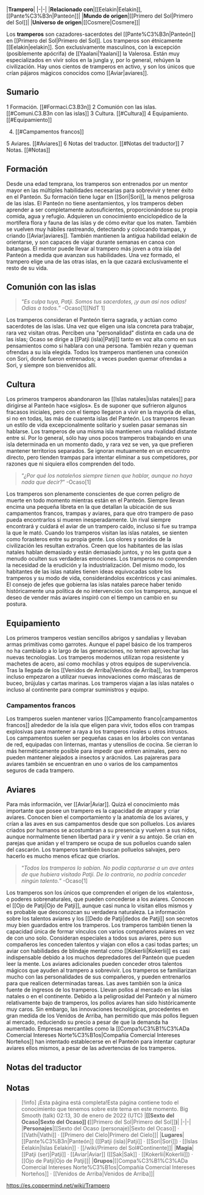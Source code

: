 

|**Trampero**|
|-|-|
|**Relacionado con**|[[Eelakin\|Eelakin]], [[Pante%C3%B3n\|Panteón]]|
|**Mundo de origen**|[[Primero del Sol\|Primero del Sol]]|
|**Universo de origen**|[[Cosmere\|Cosmere]]|

Los **tramperos** son cazadores-sacerdotes del [[Pante%C3%B3n\|Panteón]] en [[Primero del Sol\|Primero del Sol]].
Los tramperos son étnicamente [[Eelakin\|eelakin]]. Son exclusivamente masculinos, con la excepción (posiblemente apócrifa) de [[Yaalani\|Yaalani]] la Valerosa. Están muy especializados en vivir solos en la jungla y, por lo general, rehúyen la civilización. Hay unos cientos de tramperos en activo, y son los únicos que crían pájaros mágicos conocidos como [[Aviar\|aviares]].

## Sumario

1 Formación. [[#Formaci.C3.B3n]] 
2 Comunión con las islas. [[#Comuni.C3.B3n con las islas]] 
3 Cultura. [[#Cultura]] 
4 Equipamiento. [[#Equipamiento]] 

4. [[#Campamentos francos]] 


5 Aviares. [[#Aviares]] 
6 Notas del traductor. [[#Notas del traductor]] 
7 Notas. [[#Notas]] 


## Formación
Desde una edad temprana, los tramperos son entrenados por un mentor mayor en las múltiples habilidades necesarias para sobrevivir y tener éxito en el Panteón. Su formación tiene lugar en [[Sori\|Sori]], la menos peligrosa de las islas. El Panteón no tiene asentamientos, y los tramperos deben aprender a ser completamente autosuficientes, proporcionándose su propia comida, agua y refugio. Adquieren un conocimiento enciclopédico de la mortífera flora y fauna de las islas y de cómo evitar que los maten. También se vuelven muy hábiles rastreando, detectando y colocando trampas, y criando [[Aviar\|aviares]]. También mantienen la antigua habilidad eelakin de orientarse, y son capaces de viajar durante semanas en canoa con batangas. El mentor puede llevar al trampero más joven a otra isla del Panteón a medida que avanzan sus habilidades. Una vez formado, el trampero elige una de las otras islas, en la que cazará exclusivamente el resto de su vida.

## Comunión con las islas
>“*Es culpa tuya, Patji. Somos tus sacerdotes, ¡y aun así nos odias! Odias a todos.*”
\-Ocaso[1][NdT 1]


Los tramperos consideran el Panteón tierra sagrada, y actúan como sacerdotes de las islas. Una vez que eligen una isla concreta para trabajar, rara vez visitan otras. Perciben una "personalidad" distinta en cada una de las islas; Ocaso se dirige a [[Patji (isla)\|Patji]] tanto en voz alta como en sus pensamientos como si hablara con una persona. También rezan y queman ofrendas a su isla elegida. Todos los tramperos mantienen una conexión con Sori, donde fueron entrenados; a veces pueden quemar ofrendas a Sori, y siempre son bienvenidos allí.

## Cultura
Los primeros tramperos abandonaron las [[Islas natales\|islas natales]] para dirigirse al Panteón hace «siglos». Es de suponer que sufrieron algunos fracasos iniciales, pero con el tiempo llegaron a vivir en la mayoría de ellas, si no en todas, las más de cuarenta islas del Panteón.
Los tramperos llevan un estilo de vida excepcionalmente solitario y suelen pasar semanas sin hablarse. Los tramperos de una misma isla mantienen una rivalidad distante entre sí. Por lo general, sólo hay unos pocos tramperos trabajando en una isla determinada en un momento dado, y rara vez se ven, ya que prefieren mantener territorios separados. Se ignoran mutuamente en un encuentro directo, pero tienden trampas para intentar eliminar a sus competidores, por razones que ni siquiera ellos comprenden del todo.

>“*¿Por qué los nataleños siempre tienen que hablar, aunque no haya nada que decir?*”
\-Ocaso[1]

Los tramperos son plenamente conscientes de que corren peligro de muerte en todo momento mientras están en el Panteón. Siempre llevan encima una pequeña libreta en la que detallan la ubicación de sus campamentos francos, trampas y aviares, para que otro trampero de paso pueda encontrarlos si mueren inesperadamente. Un rival siempre encontrará y cuidará el aviar de un trampero caído, incluso si fue su trampa la que le mató.
Cuando los tramperos visitan las islas natales, se sienten como forasteros entre su propia gente. Los olores y sonidos de la civilización les resultan extraños. Creen que los habitantes de las islas natales hablan demasiado y están demasiado juntos, y no les gusta que a menudo oculten sus verdaderas emociones. Los tramperos no comprenden la necesidad de la erudición y la industrialización. Del mismo modo, los habitantes de las islas natales tienen ideas equivocadas sobre los tramperos y su modo de vida, considerándolos excéntricos y casi animales. El consejo de jefes que gobierna las islas natales parece haber tenido históricamente una política de no intervención con los tramperos, aunque el deseo de vender más aviares inspiró con el tiempo un cambio en su postura.

## Equipamiento
Los primeros tramperos vestían sencillos abrigos y sandalias y llevaban armas primitivas como garrotes. Aunque el papel básico de los tramperos no ha cambiado a lo largo de las generaciones, no temen aprovechar las nuevas tecnologías. Los tramperos modernos utilizan ropa resistente y machetes de acero, así como mochilas y otros equipos de supervivencia. Tras la llegada de los [[Venidos de Arriba\|Venidos de Arriba]], los tramperos incluso empezaron a utilizar nuevas innovaciones como máscaras de buceo, brújulas y cartas marinas. Los tramperos viajan a las islas natales o incluso al continente para comprar suministros y equipo.

### Campamentos francos
Los tramperos suelen mantener varios [[Campamento franco\|campamentos francos]] alrededor de la isla que eligen para vivir, todos ellos con trampas explosivas para mantener a raya a los tramperos rivales u otros intrusos. Los campamentos suelen ser pequeñas casas en los árboles con ventanas de red, equipadas con linternas, mantas y utensilios de cocina. Se cierran lo más herméticamente posible para impedir que entren animales, pero no pueden mantener alejados a insectos y arácnidos. Las pajareras para aviares también se encuentran en uno o varios de los campamentos seguros de cada trampero.

## Aviares
Para más información, ver [[Aviar\|Aviar]].
Quizá el conocimiento más importante que posee un trampero es la capacidad de atrapar y criar aviares. Conocen bien el comportamiento y la anatomía de los aviares, y crían a las aves en sus campamentos desde que son polluelos. Los aviares criados por humanos se acostumbran a su presencia y vuelven a sus nidos, aunque normalmente tienen libertad para ir y venir a su antojo. Se crían en parejas que anidan y el trampero se ocupa de sus polluelos cuando salen del cascarón. Los tramperos también buscan polluelos salvajes, pero hacerlo es mucho menos eficaz que criarlos.

>“*Todos los tramperos lo sabían. No podía capturarse a un ave antes de que hubiera visitado Patji. De lo contrario, no podría conceder ningún talento.*”
\-Ocaso[1]


Los tramperos son los únicos que comprenden el origen de los «talentos», o poderes sobrenaturales, que pueden concederse a los aviares. Conocen el [[Ojo de Patji\|Ojo de Patji]], aunque casi nunca lo visitan ellos mismos y es probable que desconozcan su verdadera naturaleza. La información sobre los talentos aviares y los [[Dedo de Patji\|dedos de Patji]] son secretos muy bien guardados entre los tramperos.
Los tramperos también tienen la capacidad única de formar vínculos con varios compañeros aviares en vez de con uno solo. Consideran especiales a todos sus aviares, pero sus compañeros les conceden talentos y viajan con ellos a casi todas partes; un aviar con habilidades de blindaje mental como [[Kokerlii\|Kokerlii]] es casi indispensable debido a los muchos depredadores del Panteón que pueden leer la mente. Los aviares adicionales pueden conceder otros talentos mágicos que ayuden al trampero a sobrevivir. Los tramperos se familiarizan mucho con las personalidades de sus compañeros, y pueden entrenarlos para que realicen determinadas tareas.
Las aves también son la única fuente de ingresos de los tramperos. Llevan pollos al mercado en las islas natales o en el continente. Debido a la peligrosidad del Panteón y al número relativamente bajo de tramperos, los pollos aviares han sido históricamente muy caros. Sin embargo, las innovaciones tecnológicas, procedentes en gran medida de los Venidos de Arriba, han permitido que más pollos lleguen al mercado, reduciendo su precio a pesar de que la demanda ha aumentado. Empresas mercantiles como la [[Compa%C3%B1%C3%ADa Comercial Intereses Norte%C3%B1os\|Compañía Comercial Intereses Norteños]] han intentado establecerse en el Panteón para intentar capturar aviares ellos mismos, a pesar de las advertencias de los tramperos.

## Notas del traductor

## Notas

> [!info] ¡Esta página está completa!Esta página contiene todo el conocimiento que tenemos sobre este tema en este momento.
Big Smooth (talk) 02:13, 30 de enero de 2022 (UTC)
|**[[Sexto del Ocaso\|Sexto del Ocaso]] (**[[Primero del Sol\|Primero del Sol]]**)**|
|-|-|
|**Personajes**|[[Sexto del Ocaso (personaje)\|Sexto del Ocaso]] · [[Vathi\|Vathi]] · [[Primero del Cielo\|Primero del Cielo]]|
|**Lugares**|[[Pante%C3%B3n\|Panteón]] ([[Patji (isla)\|Patji]] · [[Sori\|Sori]]) · [[Islas Eelakin\|Islas Eelakin]] · [[/wiki/Primero del Sol#Continente]]|
|**Magia**|[[Patji (ser)\|Patji]] · [[Aviar\|Aviar]] ([[Sak\|Sak]] · [[Kokerlii\|Kokerlii]]) · [[Ojo de Patji\|Ojo de Patji]]|
|**Grupos**|[[Compa%C3%B1%C3%ADa Comercial Intereses Norte%C3%B1os\|Compañía Comercial Intereses Norteños]] · [[Venidos de Arriba\|Venidos de Arriba]]|



https://es.coppermind.net/wiki/Trampero